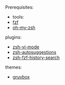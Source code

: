 Prerequisites:

- tools:
- [fzf](https://github.com/junegunn/fzf)
- [oh-my-zsh](https://ohmyz.sh/)

plugins:
- [zsh-vi-mode](https://github.com/jeffreytse/zsh-vi-mode)
- [zsh-autosuggestions](https://github.com/zsh-users/zsh-autosuggestions)
- [zsh-fzf-history-search](https://github.com/joshskidmore/zsh-fzf-history-search)

themes:
- [gruvbox](https://github.com/sbugzu/gruvbox-zsh)
